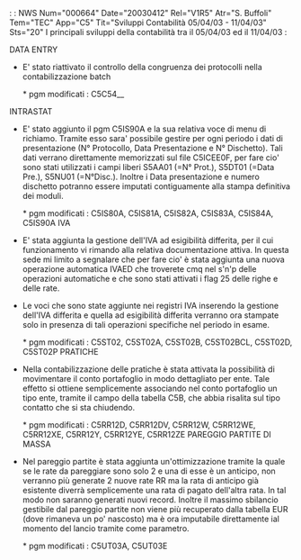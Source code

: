  :  : NWS Num="000664" Date="20030412" Rel="V1R5" Atr="S. Buffoli" Tem="TEC" App="C5" Tit="Sviluppi Contabilità 05/04/03 - 11/04/03" Sts="20"
I principali sviluppi della contabilità tra il 05/04/03 ed il 11/04/03 : 

DATA ENTRY
- E' stato riattivato il controllo della congruenza dei protocolli nella contabilizzazione batch

  \* pgm modificati :  C5C54__

INTRASTAT
- E' stato aggiunto il pgm C5IS90A e la sua relativa voce di menu di richiamo. Tramite esso sara'
  possibile gestire per ogni periodo i dati di presentazione (N° Protocollo, Data Presentazione e   N° Dischetto). Tali dati verrano direttamente memorizzati sul file C5ICEE0F, per fare cio' sono   stati utilizzati i campi liberi S5AA01 (=N° Prot.), S5DT01 (=Data Pre.), S5NU01 (=N°Disc.).
  Inoltre i Data presentazione e numero dischetto potranno essere imputati contiguamente alla stampa
  definitiva dei moduli.

  \* pgm modificati :  C5IS80A, C5IS81A, C5IS82A, C5IS83A, C5IS84A, C5IS90A 
IVA
- E' stata aggiunta la gestione dell'IVA ad esigibilità differita, per il cui funzionamento vi
  rimando alla relativa documentazione attiva. In questa sede mi limito a segnalare che per fare   cio' è stata aggiunta una nuova operazione automatica IVAED che troverete cmq nel s'n'p delle   operazioni automatiche e che sono stati attivati i flag 25 delle righe e delle rate.
- Le voci che sono state aggiunte nei registri IVA inserendo la gestione dell'IVA differita e
  quella ad esigibilità differita verranno ora stampate solo in presenza di tali operazioni   specifiche nel periodo in esame.

  \* pgm modificati :  C5ST02, C5ST02A, C5ST02B, C5ST02BCL, C5ST02D, C5ST02P 
PRATICHE
- Nella contabilizzazione delle pratiche è stata attivata la possibilità di movimentare il conto
  portafoglio in modo dettagliato per ente. Tale effetto si ottiene semplicemente associando nel   conto portafoglio un tipo ente, tramite il campo della tabella C5B, che abbia risalita sul tipo   contatto che si sta chiudendo.

  \* pgm modificati :  C5RR12D, C5RR12DV, C5RR12W, C5RR12WE, C5RR12XE, C5RR12Y, C5RR12YE, C5RR12ZE 
PAREGGIO PARTITE DI MASSA
- Nel pareggio partite è stata aggiunta un'ottimizzazione tramite la quale se le rate da pareggiare
  sono solo 2 e una di esse è un anticipo, non verranno più generate 2 nuove rate RR ma la rata di
  anticipo già esistente diverrà semplicemente una rata di pagato dell'altra rata. In tal modo non
  saranno generati nuovi record. Inoltre il massimo sbilancio gestibile dal pareggio partite non   viene più recuperato dalla tabella EUR (dove rimaneva un po' nascosto) ma è ora imputabile   direttamente ial momento del lancio tramite come parametro.

  \* pgm modificati :  C5UT03A, C5UT03E

